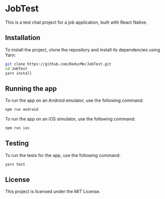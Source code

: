 # JobTest

This is a test chat project for a job application, built with React Native.

## Installation

To install the project, clone the repository and install its dependencies using Yarn:

```sh
git clone https://github.com/DeducMe/JobTest.git
cd JobTest
yarn install
```

## Running the app

To run the app on an Android emulator, use the following command:

```sh
npm run android
```

To run the app on an iOS simulator, use the following command:

```sh
npm run ios
```

## Testing

To run the tests for the app, use the following command:

```sh
yarn test
```

## License

This project is licensed under the MIT License.
